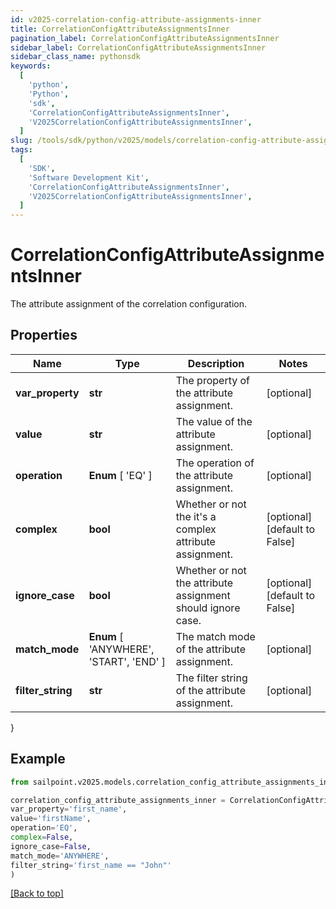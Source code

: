 ```yaml
---
id: v2025-correlation-config-attribute-assignments-inner
title: CorrelationConfigAttributeAssignmentsInner
pagination_label: CorrelationConfigAttributeAssignmentsInner
sidebar_label: CorrelationConfigAttributeAssignmentsInner
sidebar_class_name: pythonsdk
keywords:
  [
    'python',
    'Python',
    'sdk',
    'CorrelationConfigAttributeAssignmentsInner',
    'V2025CorrelationConfigAttributeAssignmentsInner',
  ]
slug: /tools/sdk/python/v2025/models/correlation-config-attribute-assignments-inner
tags:
  [
    'SDK',
    'Software Development Kit',
    'CorrelationConfigAttributeAssignmentsInner',
    'V2025CorrelationConfigAttributeAssignmentsInner',
  ]
---
```


# CorrelationConfigAttributeAssignmentsInner

The attribute assignment of the correlation configuration.

## Properties

| Name | Type | Description | Notes |
| --- | --- | --- | --- |
| **var_property** | **str** | The property of the attribute assignment. | [optional] |
| **value** | **str** | The value of the attribute assignment. | [optional] |
| **operation** | **Enum** [ 'EQ' ] | The operation of the attribute assignment. | [optional] |
| **complex** | **bool** | Whether or not the it's a complex attribute assignment. | [optional] [default to False] |
| **ignore_case** | **bool** | Whether or not the attribute assignment should ignore case. | [optional] [default to False] |
| **match_mode** | **Enum** [ 'ANYWHERE', 'START', 'END' ] | The match mode of the attribute assignment. | [optional] |
| **filter_string** | **str** | The filter string of the attribute assignment. | [optional] |

}

## Example

```python
from sailpoint.v2025.models.correlation_config_attribute_assignments_inner import CorrelationConfigAttributeAssignmentsInner

correlation_config_attribute_assignments_inner = CorrelationConfigAttributeAssignmentsInner(
var_property='first_name',
value='firstName',
operation='EQ',
complex=False,
ignore_case=False,
match_mode='ANYWHERE',
filter_string='first_name == "John"'
)

```

[[Back to top]](#)
